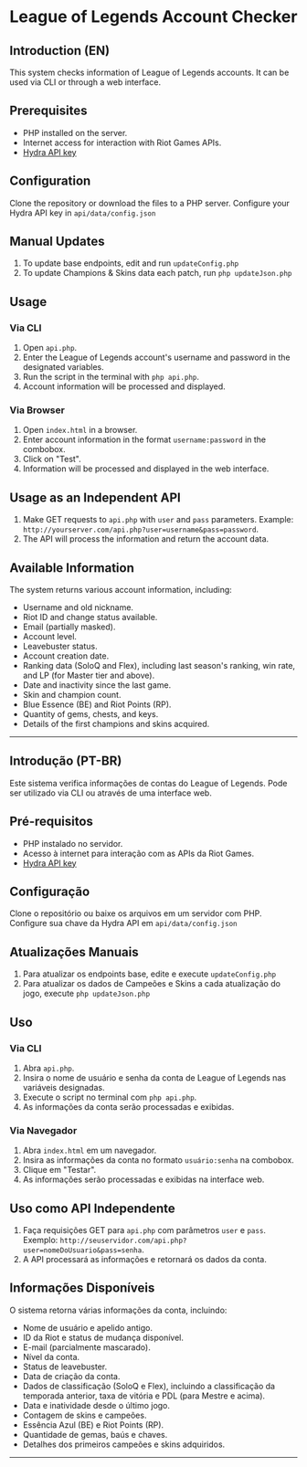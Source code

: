 
# League of Legends Account Checker

## Introduction (EN)
This system checks information of League of Legends accounts. It can be used via CLI or through a web interface.

## Prerequisites
- PHP installed on the server.
- Internet access for interaction with Riot Games APIs.
- [Hydra API key](https://api.hydranetwork.org/discord)

## Configuration
Clone the repository or download the files to a PHP server.
Configure your Hydra API key in `api/data/config.json`

## Manual Updates
1. To update base endpoints, edit and run `updateConfig.php` 
2. To update Champions & Skins data each patch, run `php updateJson.php`

## Usage

### Via CLI
1. Open `api.php`.
2. Enter the League of Legends account's username and password in the designated variables.
3. Run the script in the terminal with `php api.php`.
4. Account information will be processed and displayed.

### Via Browser
1. Open `index.html` in a browser.
2. Enter account information in the format `username:password` in the combobox.
3. Click on "Test".
4. Information will be processed and displayed in the web interface.

## Usage as an Independent API
1. Make GET requests to `api.php` with `user` and `pass` parameters.
   Example: `http://yourserver.com/api.php?user=username&pass=password`.
2. The API will process the information and return the account data.

## Available Information
The system returns various account information, including:
- Username and old nickname.
- Riot ID and change status available.
- Email (partially masked).
- Account level.
- Leavebuster status.
- Account creation date.
- Ranking data (SoloQ and Flex), including last season's ranking, win rate, and LP (for Master tier and above).
- Date and inactivity since the last game.
- Skin and champion count.
- Blue Essence (BE) and Riot Points (RP).
- Quantity of gems, chests, and keys.
- Details of the first champions and skins acquired.

---

## Introdução (PT-BR)
Este sistema verifica informações de contas do League of Legends. Pode ser utilizado via CLI ou através de uma interface web.

## Pré-requisitos
- PHP instalado no servidor.
- Acesso à internet para interação com as APIs da Riot Games.
- [Hydra API key](https://api.hydranetwork.org/discord)

## Configuração
Clone o repositório ou baixe os arquivos em um servidor com PHP.
Configure sua chave da Hydra API em `api/data/config.json`

## Atualizações Manuais
1. Para atualizar os endpoints base, edite e execute `updateConfig.php`
2. Para atualizar os dados de Campeões e Skins a cada atualização do jogo, execute `php updateJson.php`


## Uso

### Via CLI
1. Abra `api.php`.
2. Insira o nome de usuário e senha da conta de League of Legends nas variáveis designadas.
3. Execute o script no terminal com `php api.php`.
4. As informações da conta serão processadas e exibidas.

### Via Navegador
1. Abra `index.html` em um navegador.
2. Insira as informações da conta no formato `usuário:senha` na combobox.
3. Clique em "Testar".
4. As informações serão processadas e exibidas na interface web.

## Uso como API Independente
1. Faça requisições GET para `api.php` com parâmetros `user` e `pass`.
   Exemplo: `http://seuservidor.com/api.php?user=nomeDoUsuario&pass=senha`.
2. A API processará as informações e retornará os dados da conta.

## Informações Disponíveis
O sistema retorna várias informações da conta, incluindo:
- Nome de usuário e apelido antigo.
- ID da Riot e status de mudança disponível.
- E-mail (parcialmente mascarado).
- Nível da conta.
- Status de leavebuster.
- Data de criação da conta.
- Dados de classificação (SoloQ e Flex), incluindo a classificação da temporada anterior, taxa de vitória e PDL (para Mestre e acima).
- Data e inatividade desde o último jogo.
- Contagem de skins e campeões.
- Essência Azul (BE) e Riot Points (RP).
- Quantidade de gemas, baús e chaves.
- Detalhes dos primeiros campeões e skins adquiridos.

---

